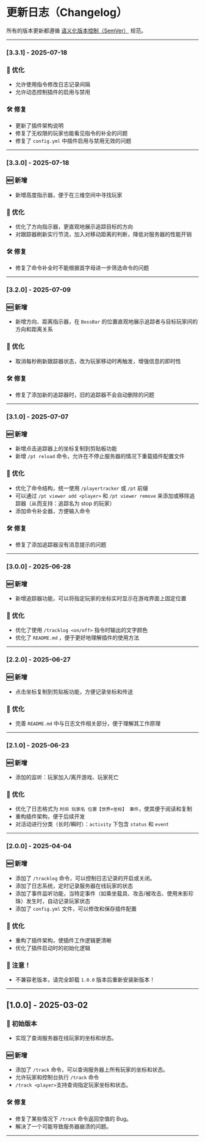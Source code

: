 # 更新日志（Changelog）

所有的版本更新都遵循 [语义化版本控制（SemVer）](https://semver.org/lang/zh-CN/) 规范。

---

### [3.3.1] - 2025-07-18
### 🌟 优化
- 允许使用指令修改日志记录间隔
- 允许动态控制插件的启用与禁用

### 🛠 修复
- 更新了插件架构说明
- 修复了无权限的玩家也能看见指令的补全的问题
- 修复了 `config.yml` 中插件启用与禁用无效的问题

---

### [3.3.0] - 2025-07-18
### 🆕 新增
- 新增高度指示器，便于在三维空间中寻找玩家

### 🌟 优化
- 优化了方向指示器，更直观地展示追踪目标的方向
- 对跟踪器刷新实行节流，加入对移动距离的判断，降低对服务器的性能开销

### 🛠 修复
- 修复了命令补全时不能根据首字母进一步筛选命令的问题

---

### [3.2.0] - 2025-07-09
### 🆕 新增
- 新增方向、距离指示器，在 `BossBar` 的位置直观地展示追踪者与目标玩家间的方向和距离关系

### 🌟 优化
- 取消每秒刷新跟踪器状态，改为玩家移动时再触发，增强信息的即时性

### 🛠 修复
- 修复了添加新的追踪器时，旧的追踪器不会自动删除的问题

---

### [3.1.0] - 2025-07-07
### 🆕 新增
- 新增点击追踪器上的坐标复制到剪贴板功能
- 新增 `/pt reload` 命令，允许在不停止服务器的情况下重载插件配置文件

### 🌟 优化
- 优化了命令结构，统一使用 `/playertracker` 或 `/pt` 前缀
- 可以通过 `/pt viewer add <player>` 和 `/pt viewer remove` 来添加或移除追踪器（从而支持：追踪名为 stop 的玩家）
- 添加命令补全器，方便输入命令

### 🛠 修复
- 修复了添加追踪器没有消息提示的问题

---

### [3.0.0] - 2025-06-28
### 🆕 新增
- 新增追踪器功能，可以将指定玩家的坐标实时显示在游戏界面上固定位置

### 🌟 优化
- 优化了使用 `/tracklog <on/off>` 指令时输出的文字颜色
- 优化了 `README.md` ，便于更好地理解插件的使用方法

---

### [2.2.0] - 2025-06-27
### 🆕 新增
- 点击坐标复制到剪贴板功能，方便记录坐标和传送

### 🌟 优化
- 完善 `README.md` 中与日志文件相关部分，便于理解其工作原理

---

### [2.1.0] - 2025-06-23
### 🆕 新增
- 添加的监听：玩家加入/离开游戏、玩家死亡

### 🌟 优化
- 优化了日志格式为 `时间 玩家名 位置【世界+坐标】 事件`，使其便于阅读和复制
- 重构插件架构，便于后续开发
- 对活动进行分类（长时/瞬时）：`activity` 下包含 `status` 和 `event`

---

### [2.0.0] - 2025-04-04
### 🆕 新增
- 添加了 `/tracklog` 命令，可以控制日志记录的开启或关闭。
- 添加了日志系统，定时记录服务器在线玩家的状态
- 添加了事件监听功能，当特定事件（如乘坐载具、攻击/被攻击、使用末影珍珠）发生时，自动记录玩家状态
- 添加了 `config.yml` 文件，可以修改和保存插件配置

### 🌟 优化
- 重构了插件架构，使插件工作逻辑更清晰
- 优化了插件启动时的初始化逻辑

### 📌 注意！
- 不兼容老版本，请完全卸载 `1.0.0` 版本后重新安装新版本！

---

## [1.0.0] - 2025-03-02
### 🌟 初始版本
- 实现了查询服务器在线玩家的坐标和状态。

### 🆕 新增
- 添加了 `/track` 命令，可以查询服务器上所有玩家的坐标和状态。
- 允许玩家和控制台执行 `/track` 命令
- `/track <player>`支持查询指定玩家坐标和状态。

### 🛠 修复
- 修复了某些情况下 `/track` 命令返回空值的 Bug。
- 解决了一个可能导致服务器崩溃的问题。

---
